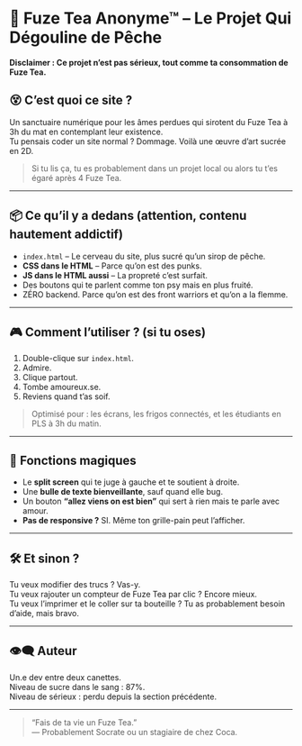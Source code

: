 # 🧃 Fuze Tea Anonyme™ – Le Projet Qui Dégouline de Pêche

**Disclaimer : Ce projet n’est pas sérieux, tout comme ta consommation de Fuze Tea.**

## 😵 C’est quoi ce site ?

Un sanctuaire numérique pour les âmes perdues qui sirotent du Fuze Tea à 3h du mat en contemplant leur existence.  
Tu pensais coder un site normal ? Dommage. Voilà une œuvre d’art sucrée en 2D.

> Si tu lis ça, tu es probablement dans un projet local ou alors tu t’es égaré après 4 Fuze Tea.

---

## 📦 Ce qu’il y a dedans (attention, contenu hautement addictif)

- `index.html` – Le cerveau du site, plus sucré qu’un sirop de pêche.
- **CSS dans le HTML** – Parce qu’on est des punks.  
- **JS dans le HTML aussi** – La propreté c’est surfait.  
- Des boutons qui te parlent comme ton psy mais en plus fruité.
- ZÉRO backend. Parce qu’on est des front warriors et qu’on a la flemme.

---

## 🎮 Comment l’utiliser ? (si tu oses)

1. Double-clique sur `index.html`.  
2. Admire.  
3. Clique partout.  
4. Tombe amoureux.se.  
5. Reviens quand t’as soif.

> Optimisé pour : les écrans, les frigos connectés, et les étudiants en PLS à 3h du matin.

---

## 🔮 Fonctions magiques

- Le **split screen** qui te juge à gauche et te soutient à droite.  
- Une **bulle de texte bienveillante**, sauf quand elle bug.  
- Un bouton **“allez viens on est bien”** qui sert à rien mais te parle avec amour.  
- **Pas de responsive ?** SI. Même ton grille-pain peut l’afficher.

---

## 🛠️ Et sinon ?

Tu veux modifier des trucs ? Vas-y.  
Tu veux rajouter un compteur de Fuze Tea par clic ? Encore mieux.  
Tu veux l’imprimer et le coller sur ta bouteille ? Tu as probablement besoin d’aide, mais bravo.

---

## 👁️‍🗨️ Auteur

Un.e dev entre deux canettes.  
Niveau de sucre dans le sang : 87%.  
Niveau de sérieux : perdu depuis la section précédente.

---

> “Fais de ta vie un Fuze Tea.”  
> — Probablement Socrate ou un stagiaire de chez Coca.

